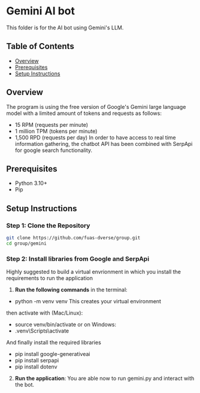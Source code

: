 # Gemini AI bot

This folder is for the AI bot using Gemini's LLM.

## Table of Contents

- [Overview](#overview)
- [Prerequisites](#prerequisites)
- [Setup Instructions](#setup-instructions)

## Overview

The program is using the free version of Google's Gemini large language model with a limited amount of tokens and requests as follows:
- 15 RPM (requests per minute)
- 1 million TPM (tokens per minute)
- 1,500 RPD (requests per day)
In order to have access to real time information gathering, the chatbot API has been combined with SerpApi for google search functionality.

## Prerequisites

- Python 3.10+
- Pip

## Setup Instructions

### Step 1: Clone the Repository


```bash
git clone https://github.com/fuas-dverse/group.git
cd group/gemini
```

### Step 2: Install libraries from Google and SerpApi

Highly suggested to build a virtual envrionment in which you install the requirements to run the application

1. **Run the following commands** in the terminal:
  - python -m venv venv
This creates your virtual environment

then activate with (Mac/Linux):
  - source venv/bin/activate
or on Windows:
  - .venv\Scripts\activate

And finally install the required libraries
  - pip install google-generativeai
  - pip install serpapi
  - pip install dotenv

2. **Run the application**:
  You are able now to run gemini.py and interact with the bot.
